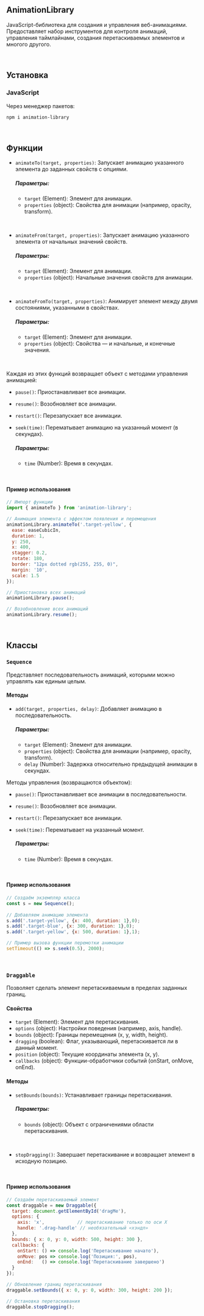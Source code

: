 ## AnimationLibrary

JavaScript-библиотека для создания и управления веб-анимациями. Предоставляет набор инструментов для контроля анимаций, управления таймлайнами, создания перетаскиваемых элементов и многого другого.

<br/>

## Установка

### JavaScript

Через менеджер пакетов:

```bash
npm i animation-library
```

<br/>

## Функции

- `animateTo(target, properties)`: Запускает анимацию указанного элемента до заданных свойств с опциями.

  ##### Параметры:
  - `target` (Element): Элемент для анимации.
  - `properties` (object): Свойства для анимации (например, opacity, transform).

<br/>

- `animateFrom(target, properties)`: Запускает анимацию указанного элемента от начальных значений свойств.

  ##### Параметры:
  - `target` (Element): Элемент для анимации.
  - `properties` (object): Начальные значения свойств для анимации.

<br/>

- `animateFromTo(target, properties)`: Анимирует элемент между двумя состояниями, указанными в свойствах.

  ##### Параметры:
  - `target` (Element): Элемент для анимации.
  - `properties` (object): Свойства — и начальные, и конечные значения.

<br/>

Каждая из этих функций возвращает объект с методами управления анимацией:

- `pause()`: Приостанавливает все анимации.
- `resume()`: Возобновляет все анимации.
- `restart()`: Перезапускает все анимации.
- `seek(time)`: Перематывает анимацию на указанный момент (в секундах).

  ##### Параметры:
  - `time` (Number): Время в секундах.

<br/>

#### Пример использования

```js
// Импорт функции
import { animateTo } from 'animation-library';

// Анимация элемента с эффектом появления и перемещения
animationLibrary.animateTo('.target-yellow', {
  ease: easeCubicIn,
  duration: 1,
  y: 250,
  x: 400,
  stagger: 0.2,
  rotate: 180,
  border: "12px dotted rgb(255, 255, 0)",
  margin: '10',
  scale: 1.5
});

// Приостановка всех анимаций
animationLibrary.pause();

// Возобновление всех анимаций
animationLibrary.resume();
```

<br/>

## Классы

### `Sequence`

Представляет последовательность анимаций, которыми можно управлять как единым целым.

#### Методы

- `add(target, properties, delay)`: Добавляет анимацию в последовательность.

  ##### Параметры:
  - `target` (Element): Элемент для анимации.
  - `properties` (object): Свойства для анимации (например, opacity, transform).
  - `delay` (Number): Задержка относительно предыдущей анимации в секундах.

Методы управления (возвращаются объектом):

- `pause()`: Приостанавливает все анимации в последовательности.
- `resume()`: Возобновляет все анимации.
- `restart()`: Перезапускает все анимации.
- `seek(time)`: Перематывает на указанный момент.

  ##### Параметры:
  - `time` (Number): Время в секундах.

<br/>

#### Пример использования

```js
// Создаём экземпляр класса
const s = new Sequence();
    
// Добавляем анимацию элемента
s.add('.target-yellow', {x: 400, duration: 1},0);
s.add('.target-blue', {x: 300, duration: 1},0);
s.add('.target-yellow', {x: 500, duration: 1},1);

// Пример вызова функции перемотки анимации
setTimeout(() => s.seek(0.5), 2000);
```

<br/>

### `Draggable`

Позволяет сделать элемент перетаскиваемым в пределах заданных границ.

#### Свойства

- `target` (Element): Элемент для перетаскивания.
- `options` (object): Настройки поведения (например, axis, handle).
- `bounds` (object): Границы перемещения (x, y, width, height).
- `dragging` (boolean): Флаг, указывающий, перетаскивается ли в данный момент.
- `position` (object): Текущие координаты элемента (x, y).
- `callbacks` (object): Функции-обработчики событий (onStart, onMove, onEnd).

#### Методы

- `setBounds(bounds)`: Устанавливает границы перетаскивания.

  ##### Параметры:
  - `bounds` (object): Объект с ограничениями области перетаскивания.

<br/>

- `stopDragging()`: Завершает перетаскивание и возвращает элемент в исходную позицию.

<br/>

#### Пример использования

```js
// Создаём перетаскиваемый элемент
const draggable = new Draggable({
  target: document.getElementById('dragMe'),
  options: {
    axis: 'x',            // перетаскивание только по оси X
    handle: '.drag-handle' // необязательный «хэндл»
  },
  bounds: { x: 0, y: 0, width: 500, height: 300 },
  callbacks: {
    onStart: () => console.log('Перетаскивание начато'),
    onMove: pos => console.log('Позиция:', pos),
    onEnd:   () => console.log('Перетаскивание завершено')
  }
});

// Обновление границ перетаскивания
draggable.setBounds({ x: 0, y: 0, width: 300, height: 200 });

// Остановка перетаскивания
draggable.stopDragging();
```